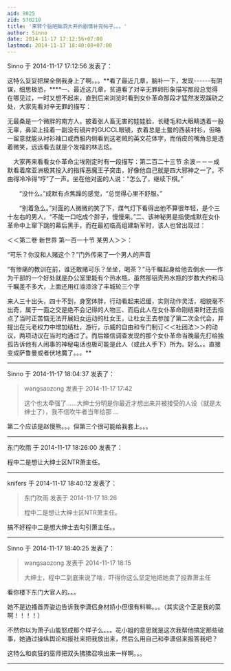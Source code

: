 ```yaml
---
aid: 9025
zid: 570210
title: '来转个贴吧脑洞大开的剧情补完帖子。。。'
author: Sinno
date: 2014-11-17 17:12:56+07:00
lastmod: 2014-11-17 18:40:00+07:00
---
```


Sinno 于 2014-11-17 17:12:56 发表了：

这特么妥妥把屎全倒我身上了啊。。。**看了最近几章，脑补一下，发现------有阴谋，细思极恐，****一、最近这几章，贫道看了对辛无罪卵形象描写那段总觉得在哪见过，一时又想不起来，直到后来浏览时看到女仆革命那段才猛然发现蹊硗之处，大家先看对辛无罪的描写：

无最桑是一个微胖的南方人，披着张人畜无害的娃娃脸，长睫毛和大眼睛透着一股无辜，鼻梁上挂着一副没有镜片的GUCCL眼镜，衣着总是土鳖的西装衬衫，但略一留意就能从衬衫袖口或西服内侧看到这老贼的英文花体字，而俏皮的嘴角总是透着微笑，远远看去就是个发福的林志炫。

　大家再来看看女仆革命尘埃刚定时有一段描写：第二百二十三节 余波－－－成默看着席亚洲极其投入的指挥恶魔王子突击，好像他自己就是四大邪神之一了。不由得冷冷得“哼”了一声。坐在他对面的人说：“怎么了，继续下棋。”

　　“没什么。”成默有点焦躁的感觉，“总觉得心里不舒服。”

　　“别着急么。”对面的人微微的笑了下，煤气灯下看得出他不算很年轻，是个三十左右的男人，“不能一口吃成个胖子，慢慢来。”二、该神秘男是指使成默在女仆革命中上窜下跳的幕后黑手，而在最初临高组建新军时，该人也曾出现过：

＜＜第二卷 新世界 第一百一十节 某男人＞＞：

“可乐？你没和人赌这个？”门外传来了一个男人的声音

“有惨痛的教训在前，谁还敢赌可乐？坐坐，喝茶？”马千瞩起身给他去倒水――作为干部的一个好处就是办公室里能有个热水瓶，虽然那铝壳热水瓶的岁数大约和马千瞩差不多大，上面还用红油漆涂了丰城轮三个字

来人三十出头，四十不到，身宽体胖，行动看起来迟缓，实则动作灵活，相貌毫不出奇，属于一面之交是绝不会记得的人物三、而后此人在女仆革命刚结束时还去指点了当时正苦恼无法开展妇女运动的杜女王，让杜女王去参加了第二次全代会，并提出在元老权力中增加结杜，游行，示威的自由和专门制订＜＜社团法＞＞的动议，两项动议在当时均通过了。而后姬信调查发现的那个女仆革命当晚最先打给独孤告诉他有人闹事的神秘电话也极可能是此人（或此人手下）所为。好么。。直接变成萨鲁曼或者伏地魔了。。。**

---------

Sinno 于 2014-11-17 18:04:37 发表了：

> wangsaozong 发表于 2014-11-17 17:42
> 
> 这个也太牵强了……大绅士分明是你最近才想出来并被接受的人设（就是太绅士了），我不信吹牛者当年给那 ...



第二个应该是赵慢熊。。。但第三个很可能给我套上。。。

---------

东门吹雨 于 2014-11-17 18:26:00 发表了：

程中二是想让大绅士区NTR萧主任。

---------

knifers 于 2014-11-17 18:40:12 发表了：

> 东门吹雨 发表于 2014-11-17 18:26
> 
> 程中二是想让大绅士区NTR萧主任。



搞不好程中二是想大绅士去勾引萧主任。。

---------

Sinno 于 2014-11-17 18:40:25 发表了：

> wangsaozong 发表于 2014-11-17 18:15
> 
> 大绅士，程中二到底来说了啥，吓得你这么坚定地把她卖了投靠萧主任



看你楼下东门大官人的。。。

她不是边搔首弄姿边告诉我李潇侣身材娇小但很有料嘛。。。（其实这个正是我的菜啊！！！！）

不然你以为萧子山能怒成那个样子么。。。花小姐的意思就是这次我帮他搞定那些破事，她通过操纵舆论和报社来把我放出来，然后么用自己和李潇侣来报答我吧？

这特么和疯狂的巫师把双头狒狒召唤出来一样啊。。。

---------

